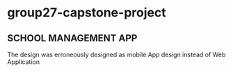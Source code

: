 # group27-capstone-project
## SCHOOL MANAGEMENT APP
The design was erroneously designed as mobile App design instead of Web Application
